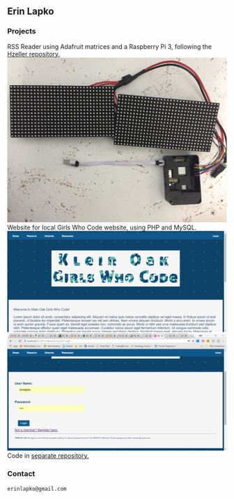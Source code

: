 ## Erin Lapko


### Projects

RSS Reader using Adafruit matrices and a Raspberry Pi 3, following the <a href="https://github.com/hzeller/rpi-rgb-led-matrix">Hzeller repository.</a>
<img src="IMG_1470.JPG">
Website for local Girls Who Code website, using PHP and MySQL.
<img src="MainPage.PNG">
<img src="LoginPage.PNG">
Code in <a href="https://github.com/erinlapko/KO-GWC-Website">separate repository.</a>

###  Contact
```markdown
erinlapko@gmail.com
```
